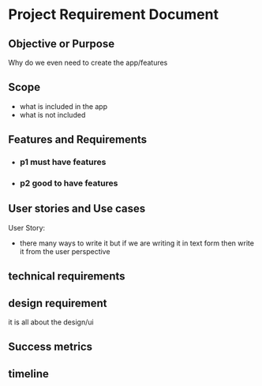 # Project Requirement Document

## Objective or Purpose

Why do we even need to create the app/features

## Scope

- what is included in the app
- what is not included

## Features and Requirements

- ### p1 must have features

- ### p2 good to have features

## User stories and Use cases

User Story:

- there many ways to write it but if we are writing it in text form then write it from the user perspective

## technical requirements

## design requirement

it is all about the design/ui

## Success metrics

## timeline
